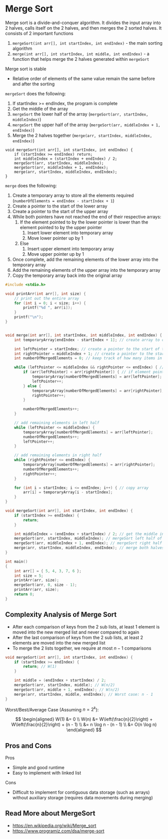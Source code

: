 # Merge Sort

Merge sort is a divide-and-conquer algorithm. It divides the input array into 2 halves, calls itself on the 2 halves, and then merges the 2 sorted halves. It consists of 2 important functions

1. `mergeSort(int arr[], int startIndex, int endIndex)` - the main sorting algorithm
2. `merge(int arr[], int startIndex, int middle, int endIndex)` - a function that helps merge the 2 halves generated within `mergeSort`

Merge sort is stable

-   Relative order of elements of the same value remain the same before and after the sorting

`mergeSort` does the following:

1. If startIndex >= endIndex, the program is complete
2. Get the middle of the array
3. `mergeSort` the lower half of the array (`mergeSort(arr, startIndex, middleIndex)`)
4. `mergeSort` the upper half of the array (`mergeSort(arr, middleIndex + 1, endIndex)`)
5. Merge the 2 halves together (`merge(arr, startIndex, middleIndex, endIndex)`)

```
void mergeSort(int arr[], int startIndex, int endIndex) {
    if (startIndex >= endIndex) return;
    int middleIndex = (startIndex + endIndex) / 2;
    mergeSort(arr, startIndex, middleIndex);
    mergeSort(arr, middleIndex + 1, endIndex);
    merge(arr, startIndex, middleIndex, endIndex);
}
```

`merge` does the following:

1. Create a temporary array to store all the elements required (`numberOfElements = endIndex - startIndex + 1`)
2. Create a pointer to the start of the lower array
3. Create a pointer to the start of the upper array
4. While both pointers have not reached the end of their respective arrays:
    1. If the element pointed to by the lower pointer is lower than the element pointed to by the upper pointer
        1. Insert lower element into temporary array
        2. Move lower pointer up by 1
    2. Else
        1. Insert upper element into temporary array
        2. Move upper pointer up by 1
5. Once complete, add the remaining elements of the lower array into the temporary array
6. Add the remaining elements of the upper array into the temporary array
7. Copy the temporary array back into the original array

```c
#include <stdio.h>

void printArr(int arr[], int size) {
    // print out the entire array
    for (int i = 0; i < size; i++) {
        printf("%d ", arr[i]);
    }
    printf("\n");
}


void merge(int arr[], int startIndex, int middleIndex, int endIndex) {
    int temporaryArray[endIndex - startIndex + 1]; // create array to copy elements into

    int leftPointer = startIndex; // create a pointer to the start of the left array
    int rightPointer = middleIndex + 1; // create a pointer to the start of the right array
    int numberOfMergedElements = 0; // keep track of how many items in temporaryArray

    while (leftPointer <= middleIndex && rightPointer <= endIndex) { // traverse through left and right halves
        if (arr[leftPointer] < arr[rightPointer]) { // if element pointed to in the left half is smaller
            temporaryArray[numberOfMergedElements] = arr[leftPointer]; // copy to temp array
            leftPointer++;
        } else {
            temporaryArray[numberOfMergedElements] = arr[rightPointer]; // else copy right half element to temp array
            rightPointer++;
        }

        numberOfMergedElements++;
    }

    // add remaining elements in left half
    while (leftPointer <= middleIndex) {
        temporaryArray[numberOfMergedElements] = arr[leftPointer];
        numberOfMergedElements++;
        leftPointer++;
    }

    // add remaining elements in right half
    while (rightPointer <= endIndex) {
        temporaryArray[numberOfMergedElements] = arr[rightPointer];
        numberOfMergedElements++;
        rightPointer++;
    }

    for (int i = startIndex; i <= endIndex; i++) { // copy array
        arr[i] = temporaryArray[i - startIndex];
    }
}

void mergeSort(int arr[], int startIndex, int endIndex) {
    if (startIndex >= endIndex) {
        return;
    }

    int middleIndex = (endIndex + startIndex) / 2; // get the middle index of the array
    mergeSort(arr, startIndex, middleIndex); // mergeSort left half of array
    mergeSort(arr, middleIndex + 1, endIndex); // mergeSort right half of array
    merge(arr, startIndex, middleIndex, endIndex); // merge both halves together
}

int main()
{
    int arr[] = { 5, 4, 3, 7, 6 };
    int size = 5;
    printArr(arr, size);
    mergeSort(arr, 0, size - 1);
    printArr(arr, size);
    return 0;
}
```

## Complexity Analysis of Merge Sort

-   After each comparison of keys from the 2 sub lists, at least 1 element is moved into the new merged list and never compared to again
-   After the last comparison of keys from the 2 sub lists, at least 2 elements are moved into the new merged list
-   To merge the 2 lists together, we require at most $n-1$ comparisons

```c
void mergeSort(int arr[], int startIndex, int endIndex) {
    if (startIndex >= endIndex) {
        return; // W(1)
    }

    int middle = (endIndex + startIndex) / 2;
    mergeSort(arr, startIndex, middle); // W(n/2)
    mergeSort(arr, middle + 1, endIndex); // W(n/2)
    merge(arr, startIndex, middle, endIndex); // Worst case: n - 1
}
```

Worst/Best/Average Case (Assuming $n = 2^k$):

$$
\begin{aligned}
W(1) &= 0 \\
W(n) &= W\left(\frac{n}{2}\right) + W\left(\frac{n}{2}\right) + (n - 1) \\
&= n \log n - (n - 1) \\
&= O(n \log n)
\end{aligned}
$$

## Pros and Cons

Pros

-   Simple and good runtime
-   Easy to implement with linked list

Cons

-   Difficult to implement for contiguous data storage (such as arrays) without auxiliary storage (requires data movements during merging)

## Read More about MergeSort

-   https://en.wikipedia.org/wiki/Merge_sort
-   https://www.programiz.com/dsa/merge-sort
